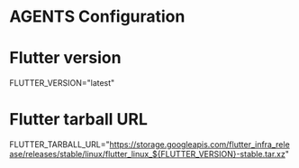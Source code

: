 # AGENTS Configuration

# Flutter version
FLUTTER_VERSION="latest"

# Flutter tarball URL
FLUTTER_TARBALL_URL="https://storage.googleapis.com/flutter_infra_release/releases/stable/linux/flutter_linux_${FLUTTER_VERSION}-stable.tar.xz"